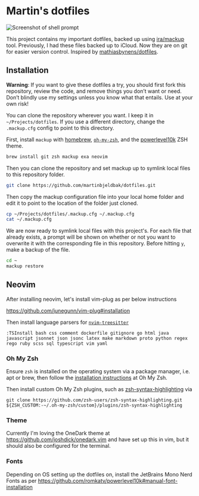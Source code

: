 # Martin's dotfiles

![Screenshot of shell prompt](https://user-images.githubusercontent.com/823316/111058538-01553e00-84db-11eb-926b-19c809c0c3c0.png)

This project contains my important dotfiles, backed up using [ira/mackup](https://github.com/lra/mackup) tool.
Previously, I had these files backed up to iCloud. Now they are on git for easier version control. Inspired by [mathiasbynens/dotfiles](https://github.com/mathiasbynens/dotfiles).

## Installation

**Warning**: If you want to give these dotfiles a try, you should first fork this repository, review the code, and remove things you don’t want or need. Don’t blindly use my settings unless you know what that entails. Use at your own risk!

You can clone the repository wherever you want. I keep it in `~/Projects/dotfiles`. If you use a different directory, change the `.mackup.cfg` config to point to this directory.

First, install `mackup` with [homebrew](https://github.com/Homebrew/brew), [`oh-my-zsh`](https://ohmyz.sh), and the [powerlevel10k](https://github.com/romkatv/powerlevel10k#oh-my-zsh) ZSH theme.

```sh
brew install git zsh mackup exa neovim
```

Then you can clone the repository and set mackup up to symlink local files to this repository folder.

```sh
git clone https://github.com/martinbjeldbak/dotfiles.git
```

Then copy the mackup configuration file into your local home folder and edit it to point to the location of the folder just cloned.

```sh
cp ~/Projects/dotfiles/.mackup.cfg ~/.mackup.cfg
cat ~/.mackup.cfg
```

We are now ready to symlink local files with this project's. For each file that already exists, a prompt will be shown on whether or not you want to overwrite it with the corresponding file in this repository. Before hitting `y`, make a backup of the file.

```sh
cd ~
mackup restore
```

## Neovim

After installing neovim, let's install vim-plug as per below instructions

https://github.com/junegunn/vim-plug#installation

Then install language parsers for [`nvim-treesitter`](https://github.com/nvim-treesitter/nvim-treesitter)

```vim
:TSInstall bash css comment dockerfile gitignore go html java javascript jsonnet json jsonc latex make markdown proto python regex rego ruby scss sql typescript vim yaml
```


### Oh My Zsh

Ensure `zsh` is installed on the operating system via a package manager, i.e. apt or brew, then follow the [installation instructions](https://ohmyz.sh/#install) at Oh My Zsh.

Then install custom Oh My Zsh plugins, such as [zsh-syntax-highlighting](https://github.com/zsh-users/zsh-syntax-highlighting/blob/master/INSTALL.md) via

```
git clone https://github.com/zsh-users/zsh-syntax-highlighting.git ${ZSH_CUSTOM:-~/.oh-my-zsh/custom}/plugins/zsh-syntax-highlighting
```

### Theme

Currently I'm loving the OneDark theme at https://github.com/joshdick/onedark.vim and have set up this in vim, but it should also be configured for the terminal.

### Fonts

Depending on OS setting up the dotfiles on, install the JetBrains Mono Nerd Fonts as per https://github.com/romkatv/powerlevel10k#manual-font-installation
